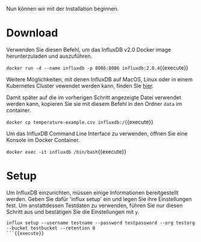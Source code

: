 Nun können wir mit der Installation beginnen.

# Download

Verwenden Sie diesen Befehl, um das InfluxDB v2.0 Docker image herunterzuladen und auszuführen.

`docker run -d --name influxdb -p 8086:8086 influxdb:2.0.4`{{execute}}

Weitere Möglichkeiten, mit denen InfluxDB auf MacOS, Linux oder in einem Kubernetes Cluster vewendet werden kann, finden Sie [hier](https://docs.influxdata.com/influxdb/v2.0/get-started/).

Damit später auf die im vorherigen Schritt angezeigte Datei verwendet werden kann, kopieren Sie sie mit diesem Befehl in den Ordner `data` im container.

`docker cp temperature-example.csv influxdb:/`{{execute}}

Um das InfluxDB Command Line Interface zu verwenden, öffnen Sie eine Konsole im Docker Container.

`docker exec -it influxdb /bin/bash`{{execute}}

# Setup

Um InfluxDB einzurichten, müssen einige Informationen bereitgestellt werden. Geben Sie dafür 'influx setup' ein und legen Sie ihre Einstellungen fest. Um anstattdessen Testdaten zu verwenden, führen Sie nur diesen Schritt aus und bestätigen Sie die Einstellungen mit `y`.

```
influx setup --username testname --password testpassword --org testorg --bucket testbucket --retention 0
```{{execute}}